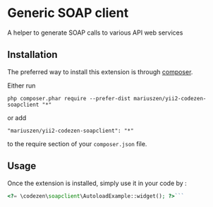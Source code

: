 Generic SOAP client
===================
A helper to generate SOAP calls to various API web services

Installation
------------

The preferred way to install this extension is through [composer](http://getcomposer.org/download/).

Either run

```
php composer.phar require --prefer-dist mariuszen/yii2-codezen-soapclient "*"
```

or add

```
"mariuszen/yii2-codezen-soapclient": "*"
```

to the require section of your `composer.json` file.


Usage
-----

Once the extension is installed, simply use it in your code by  :

```php
<?= \codezen\soapclient\AutoloadExample::widget(); ?>```